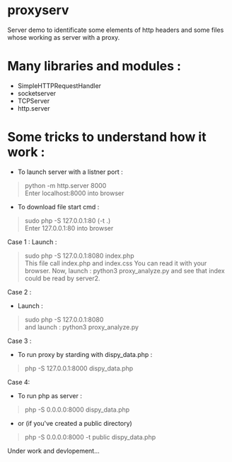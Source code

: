 # proxyserv
Server demo to identificate some elements of http headers
and some files whose working as server with a proxy.

# Many libraries and modules :
- SimpleHTTPRequestHandler 
- socketserver
- TCPServer
- http.server

# Some tricks to understand how it work :
- To launch server with a listner port :
> python -m http.server 8000 \
Enter localhost:8000 into browser

- To download file start cmd :
> sudo php -S  127.0.0.1:80 (-t .) \
Enter 127.0.0.1:80 into browser

Case 1 :
Launch : 
> sudo php -S 127.0.0.1:8080 index.php \
This file call index.php and index.css 
You can read it with your browser.
Now, launch : python3 proxy_analyze.py and see
that index could be read by server2.

Case 2 :
- Launch : 
> sudo php -S 127.0.0.1:8080 \
and launch : 
> python3 proxy_analyze.py

Case 3 :
- To run proxy by starding with dispy_data.php :
> php -S 127.0.0.1:8000 dispy_data.php

Case 4:
- To run php as server :
> php -S 0.0.0.0:8000 dispy_data.php
- or (if you've created a public directory)
> php -S 0.0.0.0:8000 -t public dispy_data.php

Under work and devlopement...

